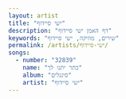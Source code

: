 ```yaml
---
layout: artist
title: "ישי סיידוף"
description: "דף האמן ישי סיידוף"
keywords: "שירים, מוזיקה, ישי סיידוף"
permalink: /artists/ישי-סיידוף/
songs:
  - number: "32839"
    name: "כתר יתנו לך"
    album: "סינגלים"
    artist: "ישי סיידוף"
---
```

